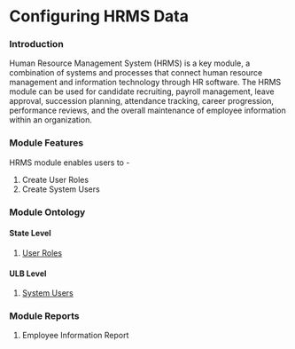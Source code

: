 # Configuring HRMS Data

### Introduction

Human Resource Management System \(HRMS\) is a key module, a combination of systems and processes that connect human resource management and information technology through HR software. The HRMS module can be used for candidate recruiting, payroll management, leave approval, succession planning, attendance tracking, career progression, performance reviews, and the overall maintenance of employee information within an organization.

### Module Features

HRMS module enables users to -

1. Create User Roles
2. Create System Users

### Module Ontology

#### State Level

1.  [User Roles](https://digit-discuss.atlassian.net/wiki/spaces/DO/pages/428769455/User+Roles)

#### ULB Level

1. [System Users](https://digit-discuss.atlassian.net/wiki/spaces/DO/pages/428998740/System+Users)

### Module Reports

1. Employee Information Report

